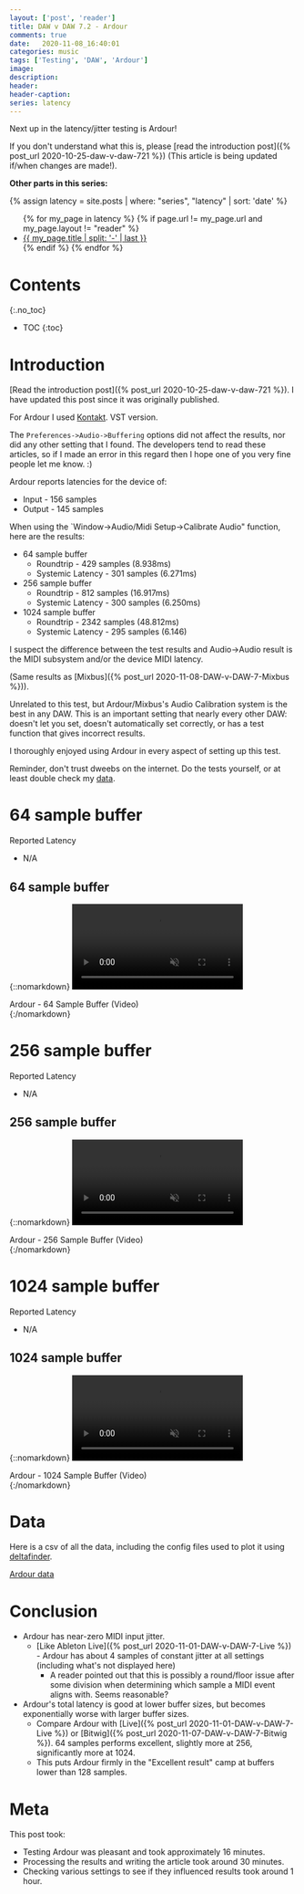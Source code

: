 ```yaml
---
layout: ['post', 'reader']
title: DAW v DAW 7.2 - Ardour
comments: true
date:   2020-11-08_16:40:01 
categories: music
tags: ['Testing', 'DAW', 'Ardour']
image:
description:
header:
header-caption:
series: latency
---
```


Next up in the latency/jitter testing is Ardour!

If you don't understand what this is, please [read the introduction post]({% post_url 2020-10-25-daw-v-daw-721 %}) (This article is being updated if/when changes are made!).

**Other parts in this series:**

{% assign latency = site.posts | where: "series", "latency" | sort: 'date' %}
<ul>
{% for my_page in latency %} 
    {% if page.url != my_page.url and my_page.layout != "reader" %}
        <li><a class="page-link" href="{{ my_page.url | prepend: site.baseurl }}">{{ my_page.title | split: '-' | last }}</a></li>
    {% endif %}
{% endfor %}
</ul>

<!--more-->


# Contents
{:.no_toc}
* TOC
{:toc}

# Introduction

[Read the introduction post]({% post_url 2020-10-25-daw-v-daw-721 %}). I have updated this post since it was originally published.

For Ardour I used [Kontakt](https://www.native-instruments.com/en/products/komplete/samplers/kontakt-6/). VST version.

The `Preferences->Audio->Buffering` options did not affect the results, nor did any other setting that I found. The developers tend to read these articles, so if I made an error in this regard then I hope one of you very fine people let me know. :)

Ardour reports latencies for the device of:

* Input - 156 samples
* Output - 145 samples

When using the `Window->Audio/Midi Setup->Calibrate Audio" function, here are the results:

* 64 sample buffer
    * Roundtrip - 429 samples (8.938ms)
    * Systemic Latency - 301 samples (6.271ms)
* 256 sample buffer
    * Roundtrip - 812 samples (16.917ms)
    * Systemic Latency - 300 samples (6.250ms)
* 1024 sample buffer
    * Roundtrip - 2342 samples (48.812ms)
    * Systemic Latency - 295 samples (6.146)

I suspect the difference between the test results and Audio->Audio result is the MIDI subsystem and/or the device MIDI latency.

(Same results as [Mixbus]({% post_url 2020-11-08-DAW-v-DAW-7-Mixbus %})).

Unrelated to this test, but Ardour/Mixbus's Audio Calibration system is the best in any DAW. This is an important setting that nearly every other DAW: doesn't let you set, doesn't automatically set correctly, or has a test function that gives incorrect results.

I thoroughly enjoyed using Ardour in every aspect of setting up this test.

Reminder, don't trust dweebs on the internet. Do the tests yourself, or at least double check my [data](#data).

# 64 sample buffer

Reported Latency

* N/A

## 64 sample buffer

{::nomarkdown}
    <video autoplay loop muted class="gifvid">
        <source src="/assets/DVD72/Ardour/Ardour64.mp4" type="video/mp4">
        Your browser does not support the video tag.
    </video>
    <div class="video-caption">Ardour - 64 Sample Buffer (Video)</div>
{:/nomarkdown}

# 256 sample buffer

Reported Latency

* N/A

## 256 sample buffer

{::nomarkdown}
    <video autoplay loop muted class="gifvid">
        <source src="/assets/DVD72/Ardour/Ardour256.mp4" type="video/mp4">
        Your browser does not support the video tag.
    </video>
    <div class="video-caption">Ardour - 256 Sample Buffer (Video)</div>
{:/nomarkdown}


# 1024 sample buffer

Reported Latency

* N/A

## 1024 sample buffer

{::nomarkdown}
    <video autoplay loop muted class="gifvid">
        <source src="/assets/DVD72/Ardour/Ardour1024.mp4" type="video/mp4">
        Your browser does not support the video tag.
    </video>
    <div class="video-caption">Ardour - 1024 Sample Buffer (Video)</div>
{:/nomarkdown}

# Data

Here is a csv of all the data, including the config files used to plot it using [deltafinder](https://github.com/admiralbumblebee/deltafinder).

[Ardour data](/assets/DVD72/Ardour/data.zip)

# Conclusion

* Ardour has near-zero MIDI input jitter.
    * [Like Ableton Live]({% post_url 2020-11-01-DAW-v-DAW-7-Live %}) - Ardour has about 4 samples of constant jitter at all settings (including what's not displayed here)
        * A reader pointed out that this is possibly a round/floor issue after some division when determining which sample a MIDI event aligns with. Seems reasonable?
* Ardour's total latency is good at lower buffer sizes, but becomes exponentially worse with larger buffer sizes.
    * Compare Ardour with [Live]({% post_url 2020-11-01-DAW-v-DAW-7-Live %}) or [Bitwig]({% post_url 2020-11-07-DAW-v-DAW-7-Bitwig %}). 64 samples performs excellent, slightly more at 256, significantly more at 1024.
    * This puts Ardour firmly in the "Excellent result" camp at buffers lower than 128 samples.

# Meta

This post took:

* Testing Ardour was pleasant and took approximately 16 minutes.
* Processing the results and writing the article took around 30 minutes.
* Checking various settings to see if they influenced results took around 1 hour.